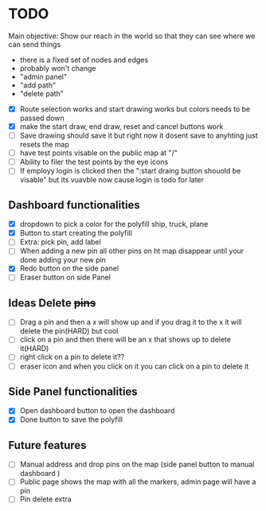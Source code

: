 # TODO

Main objective: Show our reach in the world so that they can see where we can send things

- there is a fixed set of nodes and edges
- probably won't change
- "admin panel"
- "add path"
- "delete path"

- [x] Route selection works and start drawing works but colors needs to be passed down
- [x] make the start draw, end draw, reset and cancel buttons work
- [ ] Save drawing should save it but right now it dosent save to anyhting just resets the map
- [ ] have test points visable on the public map at "/"
- [ ] Ability to filer the test points by the eye icons
- [ ] If employy login is clicked then the ":start draing button shouold be visable" but its vuavble now cause login is todo for later

## Dashboard functionalities

- [x] dropdown to pick a color for the polyfill ship, truck, plane
- [x] Button to start creating the polyfill
- [ ] Extra: pick pin, add label
- [ ] When adding a new pin all other pins on ht map disappear until your done adding your new pin
- [x] Redo button on the side panel
- [ ] Eraser button on side Panel

## Ideas Delete ~~pins~~

- [ ] Drag a pin and then a x will show up and if you drag it to the x it will delete the pin(HARD) but cool
- [ ] click on a pin and then there will be an x that shows up to delete it(HARD)
- [ ] right click on a pin to delete it??
- [ ] eraser icon and when you click on it you can click on a pin to delete it

## Side Panel functionalities

- [x] Open dashboard button to open the dashboard
- [x] Done button to save the polyfill

## Future features

- [ ] Manual address and drop pins on the map (side panel button to manual dashboard )
- [ ] Public page shows the map with all the markers, admin page will have a pin
- [ ] Pin delete extra
